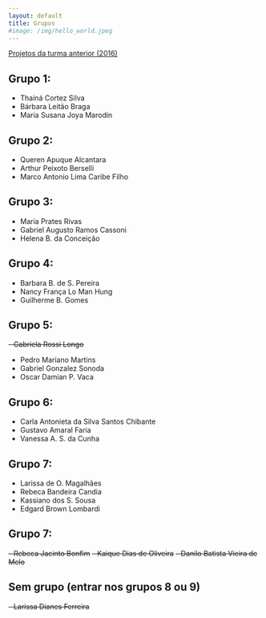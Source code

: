 ```yaml
---
layout: default
title: Grupos
#image: /img/hello_world.jpeg
---
```


[Projetos da turma anterior (2016)](http://dreyfus.ib.usp.br/torres/introprog/Grupos.html)

## Grupo 1:  
- Thainá Cortez Silva	
- Bárbara Leitão Braga
- Maria Susana Joya Marodin

## Grupo 2:
- Queren Apuque Alcantara
- Arthur Peixoto Berselli
- Marco Antonio Lima Caribe Filho

## Grupo 3:
- Maria Prates Rivas
- Gabriel Augusto Ramos Cassoni
- Helena B. da Conceição

## Grupo 4:
- Barbara B. de S. Pereira
- Nancy França Lo Man Hung
- Guilherme B. Gomes

## Grupo 5:
~~- Gabriela Rossi Longo~~
- Pedro Mariano Martins
- Gabriel Gonzalez Sonoda
- Oscar Damian P. Vaca

## Grupo 6:
- Carla Antonieta da Silva Santos Chibante
- Gustavo Amaral Faria
- Vanessa A. S. da Cunha

## Grupo 7:
- Larissa de O. Magalhães
- Rebeca Bandeira Candia
- Kassiano dos S. Sousa
- Edgard Brown Lombardi

## Grupo 7:
~~- Rebeca Jacinto Bonfim~~
~~- Kaique Dias de Oliveira~~
~~- Danilo Batista Vieira de Melo~~

## Sem grupo (entrar nos grupos 8 ou 9)
~~- Larissa Dianes Ferreira~~

